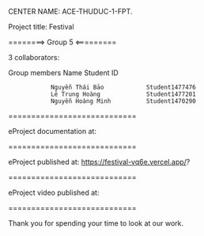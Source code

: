 CENTER NAME: ACE-THUDUC-1-FPT.

Project title: Festival

========> Group 5 <=========

3 collaborators:

Group members Name Student ID

                Nguyễn Thái Bảo            Student1477476
                Lê Trung Hoàng             Student1477201
                Nguyễn Hoàng Minh          Student1470290
============================

eProject documentation at:

============================

eProject published at: https://festival-vq6e.vercel.app/?

============================

eProject video published at:

============================

Thank you for spending your time to look at our work.
